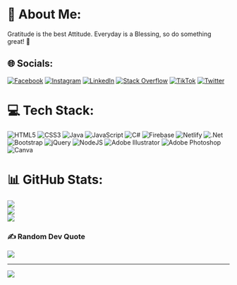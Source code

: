 # 💫 About Me:
Gratitude is the best Attitude. Everyday is a Blessing, so do something great! 🙏


## 🌐 Socials:
[![Facebook](https://img.shields.io/badge/Facebook-%231877F2.svg?logo=Facebook&logoColor=white)](https://facebook.com/jronrecio) [![Instagram](https://img.shields.io/badge/Instagram-%23E4405F.svg?logo=Instagram&logoColor=white)](https://instagram.com/jronrecio) [![LinkedIn](https://img.shields.io/badge/LinkedIn-%230077B5.svg?logo=linkedin&logoColor=white)](www.linkedin.com/in/joronski) [![Stack Overflow](https://img.shields.io/badge/-Stackoverflow-FE7A16?logo=stack-overflow&logoColor=white)](https://stackoverflow.com/users/19099206/joronski) [![TikTok](https://img.shields.io/badge/TikTok-%23000000.svg?logo=TikTok&logoColor=white)](https://tiktok.com/@jronrecio) [![Twitter](https://img.shields.io/badge/Twitter-%231DA1F2.svg?logo=Twitter&logoColor=white)](https://twitter.com/jronrecio) 

# 💻 Tech Stack:
![HTML5](https://img.shields.io/badge/html5-%23E34F26.svg?style=for-the-badge&logo=html5&logoColor=white) ![CSS3](https://img.shields.io/badge/css3-%231572B6.svg?style=for-the-badge&logo=css3&logoColor=white) ![Java](https://img.shields.io/badge/java-%23ED8B00.svg?style=for-the-badge&logo=java&logoColor=white) ![JavaScript](https://img.shields.io/badge/javascript-%23323330.svg?style=for-the-badge&logo=javascript&logoColor=%23F7DF1E) ![C#](https://img.shields.io/badge/c%23-%23239120.svg?style=for-the-badge&logo=c-sharp&logoColor=white) ![Firebase](https://img.shields.io/badge/firebase-%23039BE5.svg?style=for-the-badge&logo=firebase) ![Netlify](https://img.shields.io/badge/netlify-%23000000.svg?style=for-the-badge&logo=netlify&logoColor=#00C7B7) ![.Net](https://img.shields.io/badge/.NET-5C2D91?style=for-the-badge&logo=.net&logoColor=white) ![Bootstrap](https://img.shields.io/badge/bootstrap-%23563D7C.svg?style=for-the-badge&logo=bootstrap&logoColor=white) ![jQuery](https://img.shields.io/badge/jquery-%230769AD.svg?style=for-the-badge&logo=jquery&logoColor=white) ![NodeJS](https://img.shields.io/badge/node.js-6DA55F?style=for-the-badge&logo=node.js&logoColor=white) ![Adobe Illustrator](https://img.shields.io/badge/adobeillustrator-%23FF9A00.svg?style=for-the-badge&logo=adobeillustrator&logoColor=white) ![Adobe Photoshop](https://img.shields.io/badge/adobephotoshop-%2331A8FF.svg?style=for-the-badge&logo=adobephotoshop&logoColor=white) ![Canva](https://img.shields.io/badge/Canva-%2300C4CC.svg?style=for-the-badge&logo=Canva&logoColor=white)
# 📊 GitHub Stats:
![](https://github-readme-stats.vercel.app/api?username=Joronski&theme=dark&hide_border=false&include_all_commits=false&count_private=false)<br/>
![](https://github-readme-streak-stats.herokuapp.com/?user=Joronski&theme=dark&hide_border=false)<br/>
![](https://github-readme-stats.vercel.app/api/top-langs/?username=Joronski&theme=dark&hide_border=false&include_all_commits=false&count_private=false&layout=compact)

### ✍️ Random Dev Quote
![](https://quotes-github-readme.vercel.app/api?type=horizontal&theme=radical)

---
[![](https://visitcount.itsvg.in/api?id=Joronski&icon=2&color=1)](https://visitcount.itsvg.in)

<!-- Proudly created with GPRM ( https://gprm.itsvg.in ) -->
